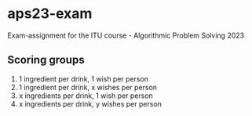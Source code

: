 # aps23-exam

Exam-assignment for the ITU course - Algorithmic Problem Solving 2023

## Scoring groups

1. 1 ingredient per drink, 1 wish per person
2. 1 ingredient per drink, x wishes per person
3. x ingredients per drink, 1 wish per person
4. x ingredients per drink, y wishes per person

